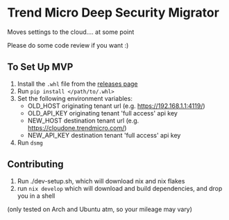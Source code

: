 # Trend Micro Deep Security Migrator

Moves settings to the cloud.... at some point

Please do some code review if you want :)

## To Set Up MVP
1. Install the `.whl` file from the [releases page](https://github.com/beattheprose/ds-migrator/releases)
2. Run `pip install </path/to/.whl>`
3. Set the following environment variables: 
    - OLD_HOST originating tenant url (e.g. https://192.168.1.1:4119/) 
    - OLD_API_KEY originating tenant 'full access' api key 
    - NEW_HOST destination tenant url (e.g. https://cloudone.trendmicro.com/) 
    - NEW_API_KEY destination tenant 'full access' api key
4. Run `dsmg`

## Contributing

1. Run ./dev-setup.sh, which will download nix and nix flakes
2. run `nix develop` which will download and build dependencies, and drop you in a shell

(only tested on Arch and Ubuntu atm, so your mileage may vary)


